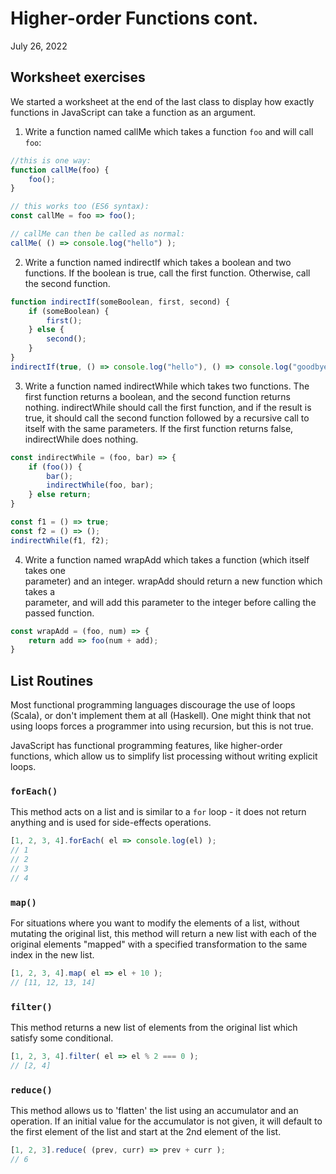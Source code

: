 # Higher-order Functions cont.
July 26, 2022

## Worksheet exercises
We started a worksheet at the end of the last class to display how exactly functions in JavaScript can take a function as an argument.

1. Write a function named callMe which takes a function `foo` and will call `foo`:

``` javascript
//this is one way:
function callMe(foo) {
	foo();
}

// this works too (ES6 syntax):
const callMe = foo => foo();

// callMe can then be called as normal:
callMe( () => console.log("hello") );
```

2. Write a function named indirectIf which takes a boolean and two functions. If the boolean is true, call the first function. Otherwise, call the second function.

``` javascript
function indirectIf(someBoolean, first, second) {
	if (someBoolean) {
		first();
	} else {
		second();
	}
}
indirectIf(true, () => console.log("hello"), () => console.log("goodbye"));
```

3. Write a function named indirectWhile which takes two functions. The first function returns a boolean, and the second function returns nothing. indirectWhile should call the first function, and if the result is true, it should call the second function followed by a recursive call to itself with the same parameters. If the first function returns false, indirectWhile does nothing.

``` javascript
const indirectWhile = (foo, bar) => {
	if (foo()) {
		bar();
		indirectWhile(foo, bar);
	} else return;
}

const f1 = () => true;
const f2 = () => ();
indirectWhile(f1, f2);
```

4. Write a function named wrapAdd which takes a function (which itself takes one  
parameter) and an integer. wrapAdd should return a new function which takes a  
parameter, and will add this parameter to the integer before calling the passed function.

``` javascript
const wrapAdd = (foo, num) => {
	return add => foo(num + add);
}
```

## List Routines
Most functional programming languages discourage the use of loops (Scala), or don't implement them at all (Haskell). One might think that not using loops forces a programmer into using recursion, but this is not true.

JavaScript has functional programming features, like higher-order functions, which allow us to simplify list processing without writing explicit loops.

### `forEach()`
This method acts on a list and is similar to a `for` loop - it does not return anything and is used for side-effects operations.

```javascript
[1, 2, 3, 4].forEach( el => console.log(el) );
// 1
// 2
// 3
// 4
```

### `map()`
For situations where you want to modify the elements of a list, without mutating the original list, this method will return a new list with each of the original elements "mapped" with a specified transformation to the same index in the new list.

```javascript
[1, 2, 3, 4].map( el => el + 10 );
// [11, 12, 13, 14]
```

### `filter()`
This method returns a new list of elements from the original list which satisfy some conditional.
```javascript
[1, 2, 3, 4].filter( el => el % 2 === 0 );
// [2, 4]
```

### `reduce()`
This method allows us to 'flatten' the list using an accumulator and an operation. If an initial value for the accumulator is not given, it will default to the first element of the list and start at the 2nd element of the list.

```javascript
[1, 2, 3].reduce( (prev, curr) => prev + curr );
// 6
```